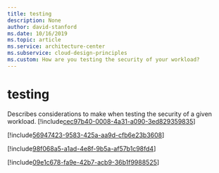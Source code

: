```yaml
---
title: testing
description: None
author: david-stanford
ms.date: 10/16/2019
ms.topic: article
ms.service: architecture-center
ms.subservice: cloud-design-principles
ms.custom: How are you testing the security of your workload? 
---
```


# testing

Describes considerations to make when testing the security of a given workload.<!-- You simulate attacks against critical impact accounts -->
[!include[cec97b40-0008-4a31-a090-3ed829359835](../../../includes/aar_guidance/cec97b40-0008-4a31-a090-3ed829359835.md)]

<!-- You evaluate your security posture using standard benchmarks -->
[!include[56947423-9583-425a-aa9d-cfb6e23b3608](../../../includes/aar_guidance/56947423-9583-425a-aa9d-cfb6e23b3608.md)]

<!-- Penetration testing -->
[!include[98f068a5-a1ad-4e8f-9b5a-af57b1c98fd4](../../../includes/aar_guidance/98f068a5-a1ad-4e8f-9b5a-af57b1c98fd4.md)]

<!-- Vulnerability scanning -->
[!include[09e1c678-fa9e-42b7-acb9-36b1f9988525](../../../includes/aar_guidance/09e1c678-fa9e-42b7-acb9-36b1f9988525.md)]


